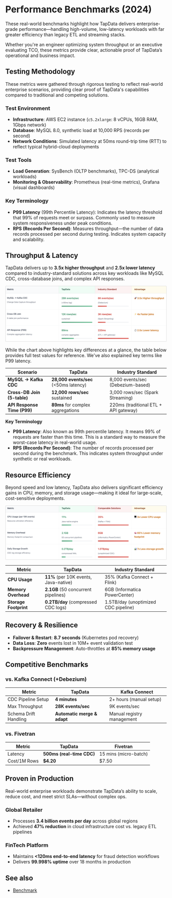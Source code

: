 # Performance Benchmarks (2024)

These real-world benchmarks highlight how TapData delivers enterprise-grade performance—handling high-volume, low-latency workloads with far greater efficiency than legacy ETL and streaming stacks.

Whether you're an engineer optimizing system throughput or an executive evaluating TCO, these metrics provide clear, actionable proof of TapData’s operational and business impact.

## Testing Methodology

These metrics were gathered through rigorous testing to reflect real-world enterprise scenarios, providing clear proof of TapData's capabilities compared to traditional and competing solutions.

### Test Environment

- **Infrastructure**: AWS EC2 instance (`c5.2xlarge`: 8 vCPUs, 16GB RAM, 1Gbps network)
- **Database**: MySQL 8.0, synthetic load at 10,000 RPS (records per second)
- **Network Conditions**: Simulated latency at 50ms round-trip time (RTT) to reflect typical hybrid-cloud deployments

### Test Tools

- **Load Generation**: SysBench (OLTP benchmarks), TPC-DS (analytical workloads)
- **Monitoring & Observability**: Prometheus (real-time metrics), Grafana (visual dashboards)

### Key Terminology

- **P99 Latency** (99th Percentile Latency): Indicates the latency threshold that 99% of requests meet or surpass. Commonly used to measure system responsiveness under peak conditions.
- **RPS (Records Per Second)**: Measures throughput—the number of data records processed per second during testing. Indicates system capacity and scalability.

## Throughput & Latency

TapData delivers up to **3.5x higher throughput** and **2.5x lower latency** compared to industry-standard solutions across key workloads like MySQL CDC, cross-database joins, and complex API responses.

![Throughput & Latency](../images/tapdata_throughput.png)

While the chart above highlights key differences at a glance, the table below provides full test values for reference. We've also explained key terms like P99 latency.

| Scenario                    | **TapData**                           | **Industry Standard**                 |
| --------------------------- | ------------------------------------- | ------------------------------------- |
| **MySQL → Kafka CDC**       | **28,000 events/sec** (<50ms latency) | 8,000 events/sec (Debezium-based)     |
| **Cross-DB Join (5-table)** | **12,000 rows/sec** sustained         | 3,000 rows/sec (Spark Streaming)      |
| **API Response Time (P99)** | **89ms** for complex aggregations     | 220ms (traditional ETL + API gateway) |

**Key Terminology**

- **P99 Latency**: Also known as 99th percentile latency. It means 99% of requests are faster than this time. This is a standard way to measure the worst-case latency in real-world usage.
- **RPS (Records Per Second)**: The number of records processed per second during the benchmark. This indicates system throughput under synthetic or real workloads.

## Resource Efficiency

Beyond speed and low latency, TapData also delivers significant efficiency gains in CPU, memory, and storage usage—making it ideal for large-scale, cost-sensitive deployments.

![Resource Efficiency](../images/tapdata_resource_efficiency.png)

| Metric                | **TapData**                           | **Industry Standard**                |
| --------------------- | ------------------------------------- | ------------------------------------ |
| **CPU Usage**         | **11%** (per 10K events, Java-native) | 35% (Kafka Connect + Flink)          |
| **Memory Overhead**   | **2.1GB** (50 concurrent pipelines)   | 6GB (Informatica PowerCenter)        |
| **Storage Footprint** | **0.2TB/day** (compressed CDC logs)   | 1.5TB/day (unoptimized CDC pipeline) |

## Recovery & Resilience

- **Failover & Restart**: **8.7 seconds** (Kubernetes pod recovery)
- **Data Loss**: **Zero** events lost in 10M+ event validation test
- **Backpressure Management**: Auto-throttles at **85% memory usage**



## Competitive Benchmarks

### vs. Kafka Connect (+Debezium)

| Metric                | **TapData**                 | **Kafka Connect**          |
| --------------------- | --------------------------- | -------------------------- |
| CDC Pipeline Setup    | **4 minutes**               | 2+ hours (manual setup)    |
| Max Throughput        | **28K events/sec**          | 9K events/sec              |
| Schema Drift Handling | **Automatic merge & adapt** | Manual registry management |

### vs. Fivetran

| Metric       | **TapData**               | **Fivetran**          |
| ------------ | ------------------------- | --------------------- |
| Latency      | **500ms (real-time CDC)** | 15 mins (micro-batch) |
| Cost/1M Rows | **$4.20**                 | $7.50                 |



## Proven in Production

Real-world enterprise workloads demonstrate TapData’s ability to scale, reduce cost, and meet strict SLAs—without complex ops.

### Global Retailer

- Processes **3.4 billion events per day** across global regions
- Achieved **47% reduction** in cloud infrastructure cost vs. legacy ETL pipelines

### FinTech Platform

- Maintains **<120ms end-to-end latency** for fraud detection workflows
- Delivers **99.998% uptime** over 18 months in production



## See also

- [Benchmark](../appendix/benchmark)